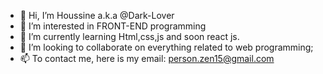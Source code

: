 - 👋 Hi, I’m Houssine a.k.a @Dark-Lover
- 👀 I’m interested in FRONT-END programming
- 🌱 I’m currently learning Html,css,js and soon react js.
- 💞️ I’m looking to collaborate on everything related to web programming;
- 📫 To contact me, here is my email: person.zen15@gmail.com 

<!---
Dark-Lover/Dark-Lover is a ✨ special ✨ repository because its `README.md` (this file) appears on your GitHub profile.
You can click the Preview link to take a look at your changes.
--->
